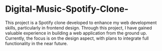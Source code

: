 # Digital-Music-Spotify-Clone-
This project is a Spotify clone developed to enhance my web development skills, particularly in frontend design. Through this project, I have gained valuable experience in building a web application from the ground up. Currently, the focus is on the design aspect, with plans to integrate full functionality in the near future.
